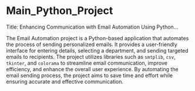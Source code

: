 # Main_Python_Project

Title: Enhancing Communication with Email Automation Using Python...

The Email Automation project is a Python-based application that automates the process of sending personalized emails. It provides a user-friendly interface for entering details, selecting a department, and sending targeted emails to recipients. The project utilizes libraries such as `smtplib`, `csv`, `tkinter`, and `colorama` to streamline email communication, improve efficiency, and enhance the overall user experience. By automating the email sending process, the project aims to save time and effort while ensuring accurate and effective communication.
